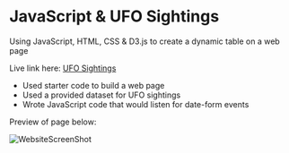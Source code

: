 # JavaScript &amp; UFO Sightings
Using JavaScript, HTML, CSS &amp; D3.js to create a dynamic table on a web page

Live link here: [UFO Sightings](http://)

- Used starter code to build a web page
- Used a provided dataset for UFO sightings
- Wrote JavaScript code that would listen for date-form events

Preview of page below:

![WebsiteScreenShot](/Images)

